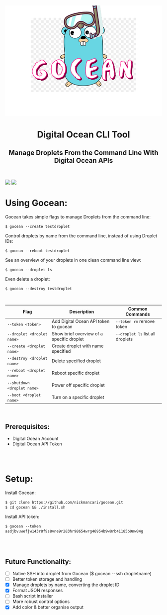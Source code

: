 ![](https://github.com/nickmancari/gocean/blob/master/img/gocean_logo.png)
<h1 align='center'>Digital Ocean  CLI Tool</h1>
<h2 align='center'>Manage Droplets From the Command Line With Digital Ocean APIs</h2>
<br>

![](https://img.shields.io/badge/Code-Go-informational?style=flat&logo=go&logoColor=white&color=00add8)
![](https://img.shields.io/badge/Cloud-DigitalOcean-informational?style=flat&logo=digitalocean&logoColor=white&color=0080ff)

# Using Gocean:

Gocean takes simple flags to manage Droplets from the command line:
```
$ gocean --create testdroplet
```
Control droplets by name from the command line, instead of using Droplet IDs:
```
$ gocean --reboot testdroplet
```
See an overview of your droplets in one clean command line view:
```
$ gocean --droplet ls
```
Even delete a droplet:
```
$ gocean --destroy testdroplet
```
<br>

| Flag | Description | Common Commands
| --- | --- | --- |
|`--token <token>` | Add Digital Ocean API token to gocean | `--token rm` remove token |
|`--droplet <droplet name>` | Show brief overview of a specific droplet | `--droplet ls` list all droplets |
|`--create <droplet name>` | Create droplet with name specified |
|`--destroy <droplet name>` | Delete specified droplet |
|`--reboot <droplet name>` | Reboot specific droplet |
|`--shutdown <droplet name>` | Power off specific droplet |
|`--boot <droplet name>` | Turn on a specific droplet |

<br>

## Prerequisites:

- Digital Ocean Account
- Digital Ocean API Token

<br><br>
# Setup:

Install Gocean:
```
$ git clone https://github.com/nickmancari/gocean.git
$ cd gocean && ./install.sh
```
Install API token:
```
$ gocean --token asdjbvuwefjw143r8f9s8vne9r283hr98654wrg46954b9w8rb41185b9nw84g
```
<br><br>

## Future Functionality:
- [ ] Native SSH into droplet from Gocean ($ gocean --ssh dropletname)
- [ ] Better token storage and handling
- [X] Manage droplets by name, converting the droplet ID
- [X] Format JSON responses
- [ ] Bash script installer
- [ ] More robust control options
- [X] Add color & better organise output
